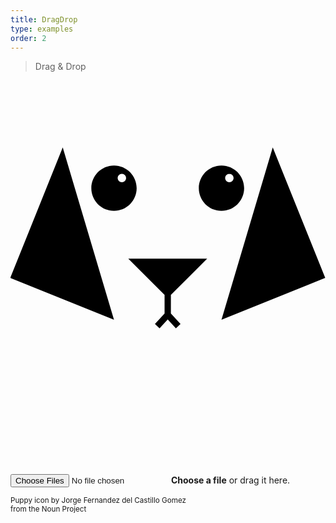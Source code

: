```yaml
---
title: DragDrop
type: examples
order: 2
---
```


> Drag & Drop

<!-- styles -->
<link rel="stylesheet" href="dragdrop/static/css/style.css">

<!-- Basic Uppy styles -->
<link rel="stylesheet" href="dragdrop/static/css/uppy.css">

<form id="upload-target" class="UppyDragDrop" method="post" action="/" enctype="multipart/form-data">
  <svg class="UppyDragDrop-puppy" xmlns="http://www.w3.org/2000/svg" viewBox="0 0 100 125" enable-background="new 0 0 100 100"><path d="M16.582 21.3L-.085 62.713l32.94 13.295zM99.915 62.714L66.975 76.01 83.25 21.3zM50.917 68.117L62.443 56.59H37.386l11.527 11.526v5.905l-3.063 3.32 1.474 1.36 2.59-2.807 2.59 2.807 1.475-1.358-3.063-3.32zM66.976 41.415c-3.972 0-7.193-3.22-7.193-7.193 0-3.973 3.222-7.193 7.193-7.193 3.974 0 7.193 3.22 7.193 7.192 0 3.973-3.22 7.193-7.194 7.193m2.506-11.732c-.738 0-1.337.6-1.337 1.337s.6 1.336 1.337 1.336 1.337-.598 1.337-1.336-.6-1.337-1.338-1.337zM32.854 41.415c-3.973 0-7.193-3.22-7.193-7.193 0-3.973 3.22-7.193 7.194-7.193 3.973 0 7.192 3.22 7.192 7.192 0 3.973-3.22 7.193-7.192 7.193m2.506-11.732c-.738 0-1.337.6-1.337 1.337s.6 1.336 1.337 1.336 1.337-.598 1.337-1.336-.598-1.337-1.337-1.337z"/></svg>
  <div>
    <input id="UppyDragDrop-input" class="UppyDragDrop-input" type="file" name="files[]" data-multiple-caption="{count} files selected" multiple />
    <label class="UppyDragDrop-label" for="UppyDragDrop-input"><strong>Choose a file</strong><span class="UppyDragDrop-dragText"> or drag it here</span>.</label>
    <!-- <button class="UppyDragDrop-btn" type="submit">Upload</button> -->
  </div>
  <div class="UppyDragDrop-status"></div>
</form>

<small>Puppy icon by Jorge Fernandez del Castillo Gomez <br>from the Noun Project</small>

<!-- Include the bundled app.js client -->
<script src="dragdrop/static/js/app.js"></script>

<!-- <script src="uppy.js"></script>

<script>
  var uppy = new Uppy({wait: false});
  console.log(uppy);
  var files = uppy
    .use(DragDrop, {selector: '#upload-target'})
    .use(Tus10, {endpoint: 'http://master.tus.io:8080'})
    .run();
</script> -->

<!-- <script src="static/js/app.js"></script> -->
